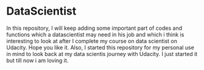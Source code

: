 # DataScientist
In this repository, I will keep adding some important part of codes and functions which a datascientist may need in his job and which i think is interesting to look at after I complete my course on data scientist on Udacity. Hope you like it. Also, I started this repository for my personal use in mind to look back at my data scientis journey with Udacity. I just started it but till now i am loving it.
